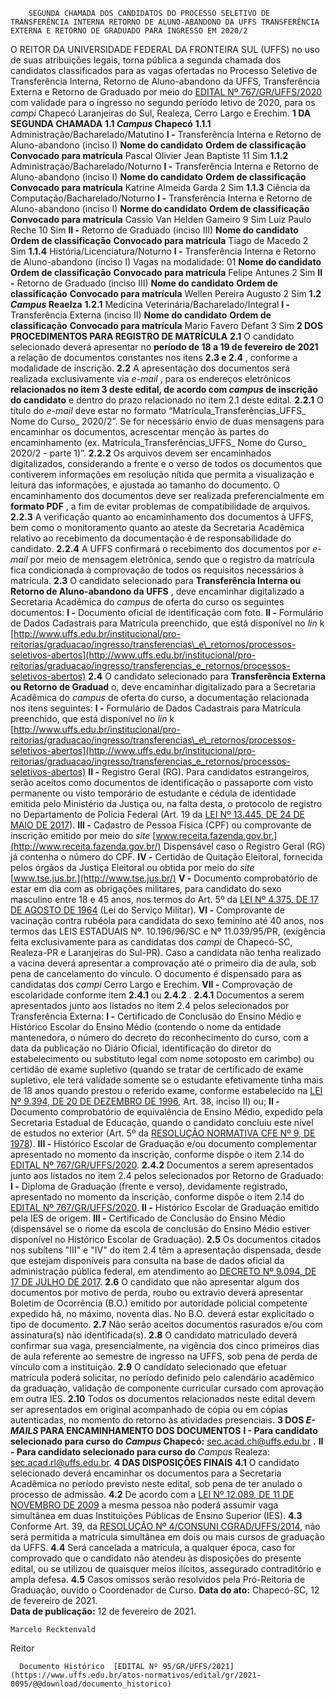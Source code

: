         SEGUNDA CHAMADA DOS CANDIDATOS DO PROCESSO SELETIVO DE TRANSFERÊNCIA INTERNA RETORNO DE ALUNO-ABANDONO DA UFFS TRANSFERÊNCIA EXTERNA E RETORNO DE GRADUADO PARA INGRESSO EM 2020/2  

 O REITOR DA UNIVERSIDADE FEDERAL DA FRONTEIRA SUL (UFFS) no uso de suas atribuições legais, torna pública a segunda chamada dos candidatos classificados para as vagas ofertadas no Processo Seletivo de Transferência Interna, Retorno de Aluno-abandono da UFFS, Transferência Externa e Retorno de Graduado por meio do [EDITAL Nº 767/GR/UFFS/2020](https://www.uffs.edu.br/atos-normativos/edital/gr/2020-0767) com validade para o ingresso no segundo período letivo de 2020, para os *campi*  Chapecó Laranjeiras do Sul, Realeza, Cerro Largo e Erechim.  **1 DA SEGUNDA CHAMADA** **1.1 *Campus*  Chapecó** **1.1.1**  Administração/Bacharelado/Matutino **I -**  Transferência Interna e Retorno de Aluno-abandono (inciso I)     **Nome do candidato**   **Ordem de classificação**   **Convocado para matrícula**     Pascal Olivier Jean Baptiste   11   Sim     **1.1.2**  Administração/Bacharelado/Noturno **I -**  Transferência Interna e Retorno de Aluno-abandono (inciso I)     **Nome do candidato**   **Ordem de classificação**   **Convocado para matrícula**     Katrine Almeida Garda   2   Sim     **1.1.3**  Ciência da Computação/Bacharelado/Noturno **I -**  Transferência Interna e Retorno de Aluno-abandono (inciso I)     **Norme do candidato**   **Ordem de classificação**   **Convocado para matrícula**     Cassio Van Helden Gameiro   9   Sim     Luiz Paulo Reche   10   Sim     **II -**  Retorno de Graduado (inciso III)     **Nome do candidato**   **Ordem de classificação**   **Convocado para matrícula**     Tiago de Macedo   2   Sim     **1.1.4**  História/Licenciatura/Noturno **I -**  Transferência Interna e Retorno de Aluno-abandono (inciso I) Vagas na modalidade: 01     **Nome do candidato**   **Ordem de classificação**   **Convocado para matrícula**     Felipe Antunes   2   Sim     **II -**  Retorno de Graduado (inciso III)     **Nome do candidato**   **Ordem de classificação**   **Convocado para matrícula**     Wellen Pereira Augusto   2   Sim     **1.2 *Campus*  Reaelza** **1.2.1**  Medicina Veterinária/Bacharelado/Integral **I -**  Transferência Externa (inciso II)     **Nome do candidato**   **Ordem de classificação**   **Convocado para matrícula**     Mario Favero Defant   3   Sim      **2 DOS PROCEDIMENTOS PARA REGISTRO DE MATRÍCULA** **2.1**  O candidato selecionado deverá apresentar no  **período de 18 a 19 de fevereiro de 2021** a relação de documentos constantes nos itens  **2.3 e 2.4** , conforme a modalidade de inscrição. **2.2**  A apresentação dos documentos será realizada exclusivamente via *e-mail* , para os endereços eletrônicos  **relacionados no item 3 deste edital, de acordo com *campus*  de inscrição do candidato**  e dentro do prazo relacionado no item 2.1 deste edital. **2.2.1**  O título do  *e-mail*  deve estar no formato “Matrícula\_Transferências\_UFFS\_ Nome do Curso\_ 2020/2”. Se for necessário envio de duas mensagens para encaminhar os documentos, acrescentar menção às partes do encaminhamento (ex. Matrícula\_Transferências\_UFFS\_ Nome do Curso\_ 2020/2 - parte 1)”. **2.2.2**  Os arquivos devem ser encaminhados digitalizados, considerando a frente e o verso de todos os documentos que contiverem informações em resolução nítida que permita a visualização e leitura das informações, e ajustada ao tamanho do documento. O encaminhamento dos documentos deve ser realizada preferencialmente em **formato PDF** , a fim de evitar problemas de compatibilidade de arquivos. **2.2.3**  A verificação quanto ao encaminhamento dos documentos à UFFS, bem como o monitoramento quanto ao ateste da Secretaria Acadêmica relativo ao recebimento da documentação é de responsabilidade do candidato. **2.2.4**  A UFFS confirmará o recebimento dos documentos por *e-mail*  por meio de mensagem eletrônica, sendo que o registro da matrícula fica condicionada à comprovação de todos os requisitos necessários à matrícula. **2.3**  O candidato selecionado para  **Transferência Interna ou Retorno de Aluno-abandono da UFFS** , deve encaminhar digitalizado a Secretaria Acadêmica do *campus*  de oferta do curso os seguintes documentos: **I -**  Documento oficial de identificação com foto. **II -**  Formulário de Dados Cadastrais para Matrícula preenchido, que está disponível no *lin* k [http://www.uffs.edu.br/institucional/pro-reitorias/graduacao/ingresso/transferencias\_e\_retornos/processos-seletivos-abertos](http://www.uffs.edu.br/institucional/pro-reitorias/graduacao/ingresso/transferencias_e_retornos/processos-seletivos-abertos) **2.4**  O candidato selecionado para **Transferência Externa ou Retorno de Graduad** o, deve encaminhar digitalizado para a Secretaria Acadêmica do *campus*  de oferta do curso, a documentação relacionada nos itens seguintes: **I -**  Formulário de Dados Cadastrais para Matrícula preenchido, que está disponível no *lin* k [http://www.uffs.edu.br/institucional/pro-reitorias/graduacao/ingresso/transferencias\_e\_retornos/processos-seletivos-abertos](http://www.uffs.edu.br/institucional/pro-reitorias/graduacao/ingresso/transferencias_e_retornos/processos-seletivos-abertos) **II -**  Registro Geral (RG). Para candidatos estrangeiros, serão aceitos como documentos de identificação o passaporte com visto permanente ou visto temporário de estudante e cédula de identidade emitida pelo Ministério da Justiça ou, na falta desta, o protocolo de registro no Departamento de Polícia Federal (Art. 19 da [LEI Nº 13.445, DE 24 DE MAIO DE 2017](http://www.planalto.gov.br/ccivil_03/_Ato2015-2018/2017/Lei/L13445.htm)). **III -**  Cadastro de Pessoa Física (CPF) ou comprovante de inscrição emitido por meio do *site*  [www.receita.fazenda.gov.br.](http://www.receita.fazenda.gov.br/) Dispensável caso o Registro Geral (RG) já contenha o número do CPF. **IV -**  Certidão de Quitação Eleitoral, fornecida pelos órgãos da Justiça Eleitoral ou obtida por meio do *site*  [www.tse.jus.br.](http://www.tse.jus.br/) **V -**  Documento comprobatório de estar em dia com as obrigações militares, para candidato do sexo masculino entre 18 e 45 anos, nos termos do Art. 5º da [LEI Nº 4.375, DE 17 DE AGOSTO DE 1964](http://www.planalto.gov.br/ccivil_03/LEIS/L4375.htm) (Lei do Serviço Militar). **VI -**  Comprovante de vacinação contra rubéola para candidata do sexo feminino até 40 anos, nos termos das LEIS ESTADUAIS Nº. 10.196/96/SC e Nº 11.039/95/PR, (exigência feita exclusivamente para as candidatas dos *campi*  de Chapecó-SC, Realeza-PR e Laranjeiras do Sul-PR). Caso a candidata não tenha realizado a vacina deverá apresentar a comprovação até o primeiro dia de aula, sob pena de cancelamento do vínculo. O documento é dispensado para as candidatas dos *campi*  Cerro Largo e Erechim. **VII -**  Comprovação de escolaridade conforme item **2.4.1** ou **2.4.2** . **2.4.1**  Documentos a serem apresentados junto aos listados no item 2.4 pelos selecionados por Transferência Externa: **I -**  Certificado de Conclusão do Ensino Médio e Histórico Escolar do Ensino Médio (contendo o nome da entidade mantenedora, o número do decreto do reconhecimento do curso, com a data da publicação no Diário Oficial, identificação do diretor do estabelecimento ou substituto legal com nome sotoposto em carimbo) ou certidão de exame supletivo (quando se tratar de certificado de exame supletivo, ele terá validade somente se o estudante efetivamente tinha mais de 18 anos quando prestou o referido exame, conforme estabelecido na [LEI Nº 9.394, DE 20 DE DEZEMBRO DE 1996](http://www.planalto.gov.br/ccivil_03/LEIS/L9394.htm), Art. 38, inciso II) ou; **II -**  Documento comprobatório de equivalência de Ensino Médio, expedido pela Secretaria Estadual de Educação, quando o candidato concluiu este nível de estudos no exterior (Art. 5º da [RESOLUÇÃO NORMATIVA CFE Nº 9, DE 1978](http://portal.anvisa.gov.br/documents/33916/394219/Resolucao_9_1978.pdf/fe774403-c248-4153-bde9-43518c5295d1)). **III -**  Histórico Escolar de Graduação e/ou documento complementar apresentado no momento da inscrição, conforme dispõe o item 2.14 do [EDITAL Nº 767/GR/UFFS/2020](https://www.uffs.edu.br/atos-normativos/edital/gr/2020-0767). **2.4.2**  Documentos a serem apresentados junto aos listados no item 2.4 pelos selecionados por Retorno de Graduado: **I -**  Diploma de Graduação (frente e verso), devidamente registrado, apresentado no momento da inscrição, conforme dispõe o item 2.14 do [EDITAL Nº 767/GR/UFFS/2020](https://www.uffs.edu.br/atos-normativos/edital/gr/2020-0767). **II -**  Histórico Escolar de Graduação emitido pela IES de origem. **III -**  Certificado de Conclusão do Ensino Médio (dispensável se o nome da escola de conclusão do Ensino Médio estiver disponível no Histórico Escolar de Graduação). **2.5**  Os documentos citados nos subitens "III" e "IV" do item 2.4 têm a apresentação dispensada, desde que estejam disponíveis para consulta na base de dados oficial da administração pública federal, em atendimento ao [DECRETO Nº 9.094, DE 17 DE JULHO DE 2017](http://www.planalto.gov.br/ccivil_03/_Ato2015-2018/2017/Decreto/D9094.htm). **2.6**  O candidato que não apresentar algum dos documentos por motivo de perda, roubo ou extravio deverá apresentar Boletim de Ocorrência (B.O.) emitido por autoridade policial competente expedido há, no máximo, noventa dias. No B.O. deverá estar explicitado o tipo de documento. **2.7**  Não serão aceitos documentos rasurados e/ou com assinatura(s) não identificada(s). **2.8**  O candidato matriculado deverá confirmar sua vaga, presencialmente, na vigência dos cinco primeiros dias de aula referente ao semestre de ingresso na UFFS, sob pena de perda de vínculo com a instituição. **2.9**  O candidato selecionado que efetuar matrícula poderá solicitar, no período definido pelo calendário acadêmico da graduação, validação de componente curricular cursado com aprovação em outra IES. **2.10**  Todos os documentos relacionados neste edital devem ser apresentados em original acompanhado de cópia ou em cópias autenticadas, no momento do retorno às atividades presenciais.  **3 DOS *E-MAILS* PARA ENCAMINHAMENTO DOS DOCUMENTOS** **I - Para candidato selecionado para curso do *Campus*  Chapecó:**  [sec.acad.ch@uffs.edu.br](mailto:sec.acad.ch@uffs.edu.br) **.** **II - Para candidato selecionado para curso do**  *Campus*  Realeza: [sec.acad.r](mailto:sec.acad.rl@uffs.edu.br)[l](mailto:sec.acad.rl@uffs.edu.br)[@uffs.edu.br](mailto:sec.acad.rl@uffs.edu.br).  **4 DAS DISPOSIÇÕES FINAIS** **4.1**  O candidato selecionado deverá encaminhar os documentos para a Secretaria Acadêmica no período previsto neste edital, sob pena de ter anulado o processo de admissão. **4.2**  De acordo com a [LEI Nº 12.089, DE 11 DE NOVEMBRO DE 2009](http://www.planalto.gov.br/ccivil_03/_ato2007-2010/2009/lei/l12089.htm) a mesma pessoa não poderá assumir vaga simultânea em duas Instituições Públicas de Ensino Superior (IES). **4.3**  Conforme Art. 39, da [RESOLUÇÃO Nº 4/CONSUNI CGRAD/UFFS/2014](https://www.uffs.edu.br/atos-normativos/resolucao/consunicgrad/2014-0004), não será permitida a matrícula simultânea em dois ou mais cursos de graduação da UFFS. **4.4**  Será cancelada a matrícula, a qualquer época, caso for comprovado que o candidato não atendeu às disposições do presente edital, ou se utilizou de quaisquer meios ilícitos, assegurado contraditório e ampla defesa. **4.5**  Casos omissos serão resolvidos pela Pró-Reitoria de Graduação, ouvido o Coordenador de Curso.        **Data do ato:** Chapecó-SC, 12 de fevereiro de 2021.   
 **Data de publicação:**  12 de fevereiro de 2021. 

    Marcelo Recktenvald   
 Reitor 

      Documento Histórico  [EDITAL Nº 95/GR/UFFS/2021](https://www.uffs.edu.br/atos-normativos/edital/gr/2021-0095/@@download/documento_historico)     
      